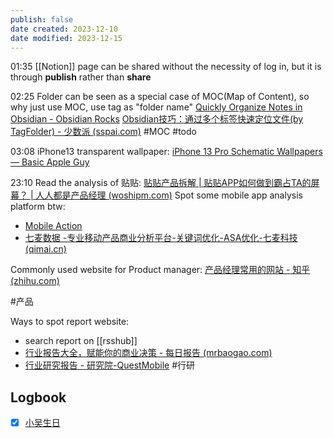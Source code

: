 ```yaml
---
publish: false
date created: 2023-12-10
date modified: 2023-12-15
---
```

01:35
[[Notion]] page can be shared without the necessity of log in, but it is through **publish** rather than **share**

02:25
Folder can be seen as a special case of MOC(Map of  Content), so why just use MOC, use tag as "folder name"
[Quickly Organize Notes in Obsidian - Obsidian Rocks](https://obsidian.rocks/quick-tip-quickly-organize-notes-in-obsidian/)
[Obsidian技巧：通过多个标签快速定位文件(by TagFolder) - 少数派 (sspai.com)](https://sspai.com/post/82793)
#MOC #todo

03:08
iPhone13 transparent wallpaper: [iPhone 13 Pro Schematic Wallpapers — Basic Apple Guy](https://basicappleguy.com/basicappleblog/iphone-13-pro-schematic)

23:10
Read the analysis of 贴贴: [贴贴产品拆解 | 贴贴APP如何做到霸占TA的屏幕？ | 人人都是产品经理 (woshipm.com)](https://www.woshipm.com/evaluating/5810625.html)
Spot some mobile app analysis platform btw:
+ [Mobile Action](https://www.mobileaction.co/)
+ [七麦数据 -专业移动产品商业分析平台-关键词优化-ASA优化-七麦科技 (qimai.cn)](https://www.qimai.cn/)

Commonly used website for Product manager:
[产品经理常用的网站 - 知乎 (zhihu.com)](https://zhuanlan.zhihu.com/p/48474002)

#产品

Ways to spot report website:
+ search report on [[rsshub]]
+ [行业报告大全，赋能你的商业决策 - 每日报告 (mrbaogao.com)](https://www.mrbaogao.com/)
+ [行业研究报告 - 研究院-QuestMobile](https://www.questmobile.com.cn/research/reports)
#行研





## Logbook
- [x] [小吴生日](things:///show?id=RNAzs5Wy3auXa74ifXVbza)